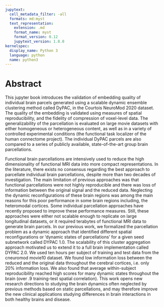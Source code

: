 ```yaml
---
jupytext:
  cell_metadata_filter: -all
  formats: md:myst
  text_representation:
    extension: .md
    format_name: myst
    format_version: 0.12
    jupytext_version: 1.8.0
kernelspec:
  display_name: Python 3
  language: python
  name: python3
---
```


Abstract  
========

This jupyter book introduces the validation of embedding quality of individual brain parcels generated using a scalable dynamic ensemble clustering method called DyPAC, in the Courtois NeuroMod 2020 dataset. The quality of the embedding is validated using measures of spatial reproducibility, and the fidelity of compression of voxel-level data. The generalizability of the parcellation is evaluated on large movie datasets with either homogeneous or heterogeneous content, as well as in a variety of controlled experimental conditions (the functional task localizer of the human connectome project). The individual DyPAC parcels are also compared to a series of publicly available, state-of-the-art group brain parcellations.

Functional brain parcellations are intensively used to reduce the high dimensionality of functional MRI data into more compact representations. In the literature, there exists no consensus regarding the best approach to parcellate individual brain parcellations, despite more than two decades of investigation. The main limitation of previous approaches was that functional parcellations were not highly reproducible and there was loss of information between the original signal and the reduced data. Neglecting the dynamic reconfigurations of these brain regions was among the main reasons for this poor performance in some brain regions including, the heteromodal cortices. Some individual parcellation approaches have recently proposed to improve these performance measures. Still, these approaches were either not scalable enough to replicate on large longitudinal datasets, or it required terabytes of functional MRI data to generate brain parcels. In our previous work, we formalized the parcellation problem as a dynamic approach that identified different spatial reconfigurations or ‘dynamic states of parcellations’ for a  given seed subnetwork called DYPAC 1.0. The scalability of this cluster aggregation approach motivated us to extend it to a full brain implementation called DYPAC 2.0. We used ten hours per subject of training and test data from the cneuromod movie10 dataset. We found low information loss between the reduced and the original data throughout the cerebral cortices, i.e. only 20% information loss. We also found that average within-subject reproducibility reached high scores  for many dynamic states throughout the brain (over .9 training-test spatial correlation). This work opens new research directions to studying the brain dynamics often neglected by previous methods based on static parcellations, and may therefore improve the new clinical applications studying differences in brain interactions in both healthy brains and disease. 
 
